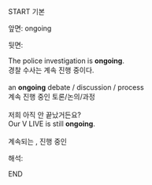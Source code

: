 START
기본

앞면:
ongoing


뒷면:
<div><div>The police investigation is <strong>ongoing</strong>. </div><div><div>경찰 수사는 계속 진행 중이다.</div></div></div><div><br></div><div><div>an <strong>ongoing</strong> debate / discussion / process </div><div><div>계속 진행 중인 토론/논의/과정</div></div></div><div><br></div><div><div><div>저희 아직 안 끝났거든요?</div></div><div><div>Our V LIVE is still <strong>ongoing</strong>.</div></div></div><div><br></div><div>계속되는 , 진행 중인</div>


해석:

END